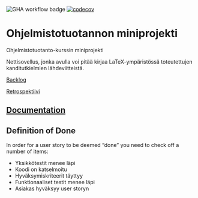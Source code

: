 ![GHA workflow badge](https://github.com/Jouchef/ohtu_kandi_viitteet/workflows/CI/badge.svg) [![codecov](https://codecov.io/gh/Jouchef/ohtu_kandi_viitteet/graph/badge.svg?token=4WY5VQPZ87)](https://codecov.io/gh/Jouchef/ohtu_kandi_viitteet)


# Ohjelmistotuotannon miniprojekti
Ohjelmistotuotanto-kurssin miniprojekti

Nettisovellus, jonka avulla voi pitää kirjaa LaTeX-ympäristössä toteutettujen kanditutkielmien lähdeviitteistä.

[Backlog](https://docs.google.com/spreadsheets/d/1X5pgB3FeSjwihuolKLkZFoQDcbzihkZDEykBRGrcw90/edit#gid=1334940093)

[Retrospektiivi](https://github.com/Jouchef/ohtu_kandi_viitteet/blob/main/Retro.md)

## [Documentation](https://github.com/Jouchef/ohtu_kandi_viitteet/blob/main/dokumentaatio/dokumentti.md)

## Definition of Done

In order for a user story to be deemed “done” you need to check off a number of items:

- Yksikkötestit menee läpi
- Koodi on katselmoitu
- Hyväksymiskriteerit täyttyy
- Funktionaaliset testit menee läpi
- Asiakas hyväksyy user storyn
